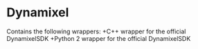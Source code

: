 # Dynamixel
Contains the following wrappers:
+C++ wrapper for the official DynamixelSDK
+Python 2 wrapper for the official DynamixelSDK
